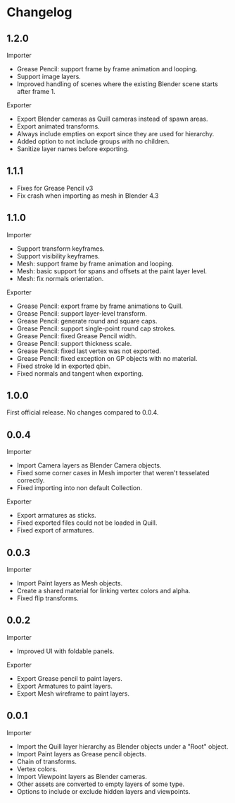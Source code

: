 # Changelog

## 1.2.0

Importer
- Grease Pencil: support frame by frame animation and looping.
- Support image layers.
- Improved handling of scenes where the existing Blender scene starts after frame 1.

Exporter
- Export Blender cameras as Quill cameras instead of spawn areas.
- Export animated transforms.
- Always include empties on export since they are used for hierarchy.
- Added option to not include groups with no children.
- Sanitize layer names before exporting.


## 1.1.1

- Fixes for Grease Pencil v3
- Fix crash when importing as mesh in Blender 4.3

## 1.1.0

Importer
- Support transform keyframes.
- Support visibility keyframes.
- Mesh: support frame by frame animation and looping.
- Mesh: basic support for spans and offsets at the paint layer level.
- Mesh: fix normals orientation.

Exporter
- Grease Pencil: export frame by frame animations to Quill.
- Grease Pencil: support layer-level transform.
- Grease Pencil: generate round and square caps.
- Grease Pencil: support single-point round cap strokes.
- Grease Pencil: fixed Grease Pencil width.
- Grease Pencil: support thickness scale.
- Grease Pencil: fixed last vertex was not exported.
- Grease Pencil: fixed exception on GP objects with no material.
- Fixed stroke Id in exported qbin.
- Fixed normals and tangent when exporting.


## 1.0.0

First official release. No changes compared to 0.0.4.


## 0.0.4

Importer
- Import Camera layers as Blender Camera objects.
- Fixed some corner cases in Mesh importer that weren't tesselated correctly.
- Fixed importing into non default Collection.

Exporter
- Export armatures as sticks.
- Fixed exported files could not be loaded in Quill.
- Fixed export of armatures.


## 0.0.3

Importer
- Import Paint layers as Mesh objects.
- Create a shared material for linking vertex colors and alpha.
- Fixed flip transforms.


## 0.0.2

Importer
- Improved UI with foldable panels.

Exporter
- Export Grease pencil to paint layers.
- Export Armatures to paint layers.
- Export Mesh wireframe to paint layers.


## 0.0.1

Importer
- Import the Quill layer hierarchy as Blender objects under a "Root" object.
- Import Paint layers as Grease pencil objects.
- Chain of transforms.
- Vertex colors.
- Import Viewpoint layers as Blender cameras.
- Other assets are converted to empty layers of some type.
- Options to include or exclude hidden layers and viewpoints.







